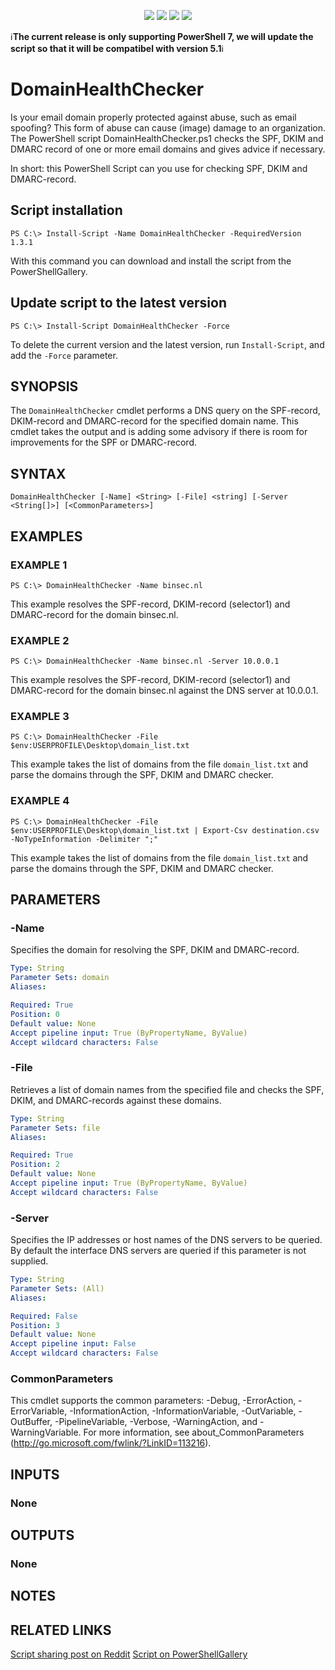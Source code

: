 <p align="center">
  <a href="https://www.powershellgallery.com/packages/DomainHealthChecker/"><img src="https://img.shields.io/powershellgallery/v/DomainHealthChecker"></a>
  <a href="https://www.powershellgallery.com/packages/DomainHealthChecker/"><img src="https://img.shields.io/badge/platform-windows-green"></a>
  <a href="https://www.powershellgallery.com/packages/DomainHealthChecker/"><img src="https://img.shields.io/github/languages/code-size/t13nn3s/domainhealthchecker"></a>
  <a href="https://www.powershellgallery.com/packages/DomainHealthChecker/"><img src="https://img.shields.io/powershellgallery/dt/DomainHealthChecker"></a>
</p>

<p align="center">
  </p>
  
:information_source:**The current release is only supporting PowerShell 7, we will update the script so that it will be compatibel with version 5.1**:information_source:

# DomainHealthChecker
Is your email domain properly protected against abuse, such as email spoofing? This form of abuse can cause (image) damage to an organization. The PowerShell script DomainHealthChecker.ps1 checks the SPF, DKIM and DMARC record of one or more email domains and gives advice if necessary. 

In short: this PowerShell Script can you use for checking SPF, DKIM and DMARC-record.

## Script installation

```
PS C:\> Install-Script -Name DomainHealthChecker -RequiredVersion 1.3.1
```
With this command you can download and install the script from the PowerShellGallery.

## Update script to the latest version

```
PS C:\> Install-Script DomainHealthChecker -Force
```
To delete the current version and the latest version, run `Install-Script`, and add the `-Force` parameter.


## SYNOPSIS
The `DomainHealthChecker` cmdlet performs a DNS query on the SPF-record, DKIM-record and DMARC-record for the specified domain name. This cmdlet takes the output and is adding some advisory if there is room for improvements for the SPF or DMARC-record.

## SYNTAX

```
DomainHealthChecker [-Name] <String> [-File] <string] [-Server <String[]>] [<CommonParameters>]
```
## EXAMPLES

### EXAMPLE 1
```
PS C:\> DomainHealthChecker -Name binsec.nl
```
This example resolves the SPF-record, DKIM-record (selector1) and DMARC-record for the domain binsec.nl.

### EXAMPLE 2
```
PS C:\> DomainHealthChecker -Name binsec.nl -Server 10.0.0.1
```
This example resolves the SPF-record, DKIM-record (selector1) and DMARC-record for the domain binsec.nl against the DNS server at 10.0.0.1.

### EXAMPLE 3
```
PS C:\> DomainHealthChecker -File $env:USERPROFILE\Desktop\domain_list.txt
```

This example takes the list of domains from the file `domain_list.txt` and parse the domains through the SPF, DKIM and DMARC checker. 

### EXAMPLE 4
```
PS C:\> DomainHealthChecker -File $env:USERPROFILE\Desktop\domain_list.txt | Export-Csv destination.csv -NoTypeInformation -Delimiter ";"
```

This example takes the list of domains from the file `domain_list.txt` and parse the domains through the SPF, DKIM and DMARC checker. 

## PARAMETERS


### -Name
Specifies the domain for resolving the SPF, DKIM and DMARC-record.

```yaml
Type: String
Parameter Sets: domain
Aliases: 

Required: True
Position: 0
Default value: None
Accept pipeline input: True (ByPropertyName, ByValue)
Accept wildcard characters: False
```
### -File
Retrieves a list of domain names from the specified file and checks the SPF, DKIM, and DMARC-records against these domains.

```yaml
Type: String
Parameter Sets: file
Aliases: 

Required: True
Position: 2
Default value: None
Accept pipeline input: True (ByPropertyName, ByValue)
Accept wildcard characters: False
```

### -Server
Specifies the IP addresses or host names of the DNS servers to be queried.
By default the interface DNS servers are queried if this parameter is not supplied.

```yaml
Type: String
Parameter Sets: (All)
Aliases: 

Required: False
Position: 3
Default value: None
Accept pipeline input: False
Accept wildcard characters: False
```

### CommonParameters
This cmdlet supports the common parameters: -Debug, -ErrorAction, -ErrorVariable, -InformationAction, -InformationVariable, -OutVariable, -OutBuffer, -PipelineVariable, -Verbose, -WarningAction, and -WarningVariable. For more information, see about_CommonParameters (http://go.microsoft.com/fwlink/?LinkID=113216).

## INPUTS

### None

## OUTPUTS

### None

## NOTES

## RELATED LINKS

[Script sharing post on Reddit](https://www.reddit.com/r/PowerShell/comments/occgr2/powershell_script_for_checking_spf_dkim_and_dmarc/)
[Script on PowerShellGallery](https://www.powershellgallery.com/packages/DomainHealthChecker/)
